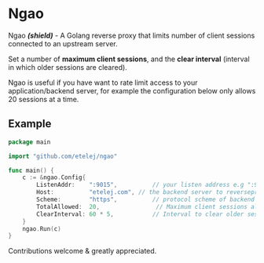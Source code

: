 # Ngao 

Ngao **_(shield)_** - A Golang reverse proxy that limits number of client sessions connected to an upstream server.

Set a number of __maximum client sessions__, and the __clear interval__ (interval in which older sessions are cleared).

Ngao is useful if you have want to rate limit access to your application/backend server, for example the configuration below only allows 20 sessions at a time.

## Example

```go
package main

import "github.com/etelej/ngao"

func main() {
	c := &ngao.Config{
		ListenAddr:    ":9015",          // your listen address e.g ":9010"
		Host:          "etelej.com", // the backend server to reverseproxy
		Scheme:        "https",          // protocol scheme of backend host e.g. https, http
		TotalAllowed:  20,                // Maximum client sessions allowed
		ClearInterval: 60 * 5,           // Interval to clear older sessions (secs)
	}
	ngao.Run(c)
}
```


Contributions welcome & greatly appreciated.

